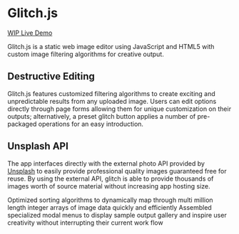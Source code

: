 # Glitch.js
[WIP Live Demo](https://natedonato.com/glitch) 

  Glitch.js is a static web image editor using JavaScript and HTML5 with custom image filtering algorithms for creative output.

## Destructive Editing
  Glitch.js features customized filtering algorithms to create exciting and unpredictable results from any uploaded image.  Users can edit options directly through page forms allowing them for unique customization on their outputs; alternatively, a preset glitch button applies a number of pre-packaged operations for an easy introduction.

## Unsplash API
  The app interfaces directly with the external photo API provided by [Unsplash](https://unsplash.com/) to easily provide professional quality images guaranteed free for reuse.  By using the external API, glitch is able to provide thousands of images worth of source material without increasing app hosting size.

Optimized sorting algorithms to dynamically map through multi million length integer arrays of image data quickly and efficiently
Assembled specialized modal menus to display sample output gallery and inspire user creativity without interrupting their current work flow
